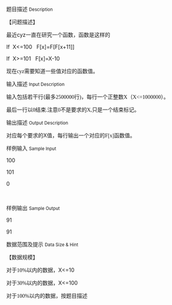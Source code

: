 <div class="panel panel-default">
<div class="area-title">
<span>
题目描述
<small>Description</small>
</span></div>
<div class="panel-body">

<p>【问题描述】</p>
<p>最近cyz<span style="">一直在研究一个函数，函数是这样的</span></p>
<p>If  X&lt;=100   F[x]=F[F[x+11]]</p>
<p>If  X&gt;=101   F[x]=X-10</p>
<p>现在<span style="font-family: 'Times New Roman';">cyz</span><span style="">需要知道一些值对应的函数值。</span></p>

</div>
</div>

<div class="panel panel-default">
<div class="area-title">
<span>
输入描述
<small>Input Description</small>
</span></div>
<div class="panel-body">
<p>输入包括若干行(<span style="">最多</span><span style="font-family: 'Times New Roman';">2500000</span><span style="">行</span><span style="font-family: 'Times New Roman';">)</span><span style="">，每行一个正整数</span><span style="font-family: 'Times New Roman';">X</span><span style="">（</span><span style="font-family: 'Times New Roman';">X&lt;=1000000</span><span style="">）。</span></p>
<p>最后一行以<span style="font-family: 'Times New Roman';">0</span><span style="">结束</span><span style="font-family: 'Times New Roman';">.</span><span style="">注意</span><span style="font-family: 'Times New Roman';">0</span><span style="">不是要求的</span><span style="font-family: 'Times New Roman';">X,</span><span style="">只是一个结束标记。</span></p>

</div>
</div>
<div  class="panel panel-default">
<div class="area-title">
<span>
输出描述
<small>Output Description</small>
</span></div>
<div class="panel-body">

<p class="p0">对应每个要求的X<span style="font-family: 宋体;">值，每行输出一个对应的</span><span style="font-family: 'Times New Roman';">F[x]</span><span style="font-family: 宋体;">函数值。</span></p>

</div>
</div>


<div class="panel panel-default">
<div class="area-title">
<span>
样例输入
<small>Sample Input</small>
</span></div>
<div class="panel-body">
<p>100</p>
<p>101</p>
<p>0</p>
<p> </p>

</div>
</div>

<div class="panel panel-default">
<div class="area-title">
<span>
样例输出
<small>Sample Output</small>
</span></div>
<div class="panel-body">
<p>91</p>
<p>91</p>

</div>
</div>

<div class="panel panel-default">
<div class="area-title">
<span>
数据范围及提示
<small>Data Size & Hint</small>
</span></div>
<div class="panel-body">
<p>【数据规模】</p>
<p>对于<span style="font-family: 'Times New Roman';">10%</span><span style="">以内的数据，</span>X&lt;=10</p>
<p>对于<span style="font-family: 'Times New Roman';">30%</span><span style="">以内的数据，</span>X&lt;=100</p>
<p>对于<span style="font-family: 'Times New Roman';">100%</span><span style="">以内的数据，</span>按题目描述</p>
</div>
</div>